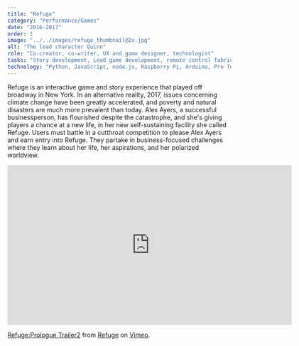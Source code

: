 ```yaml
---
title: "Refuge"
category: "Performance/Games"
date: "2016-2017"
order: 1
image: "../../images/refuge_thumbnail@2x.jpg"
alt: "The lead character Quinn"
role: "Co-creator, co-writer, UX and game designer, technologist"
tasks: "Story development, Lead game development, remote control fabrication, video/audio production, experiential designer, coding"
technology: "Python, JavaScript, node.js, Raspberry Pi, Arduino, Pro Tools, Premiere, Eagle, Othermill, Laser cutter, LCD Displays, Capacitive Touch Sensors"
---
```


Refuge is an interactive game and story experience that played off broadway in New York. In an alternative reality, 2017, issues concerning climate change have been greatly accelerated, and poverty and natural disasters are much more prevalent than today. Alex Ayers, a successful businessperson, has flourished despite the catastrophe, and she's giving players a chance at a new life, in her new self-sustaining facility she called Refuge. Users must battle in a cutthroat competition to please Alex Ayers and earn entry into Refuge. They partake in business-focused challenges where they learn about her life, her aspirations, and her polarized worldview.

<div class="iframeWrapper">
<iframe src="https://player.vimeo.com/video/242077986" width="640" height="360" frameborder="0" webkitallowfullscreen mozallowfullscreen allowfullscreen></iframe>
<p><a href="https://vimeo.com/242077986">Refuge:Prologue Trailer2</a> from <a href="https://vimeo.com/user61249063">Refuge</a> on <a href="https://vimeo.com">Vimeo</a>.</p>
</div>
